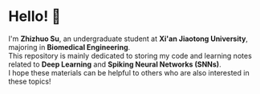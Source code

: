 # Hello! 👋

I'm **Zhizhuo Su**, an undergraduate student at **Xi'an Jiaotong University**, majoring in **Biomedical Engineering**.  
This repository is mainly dedicated to storing my code and learning notes related to **Deep Learning** and **Spiking Neural Networks (SNNs)**.  
I hope these materials can be helpful to others who are also interested in these topics!
